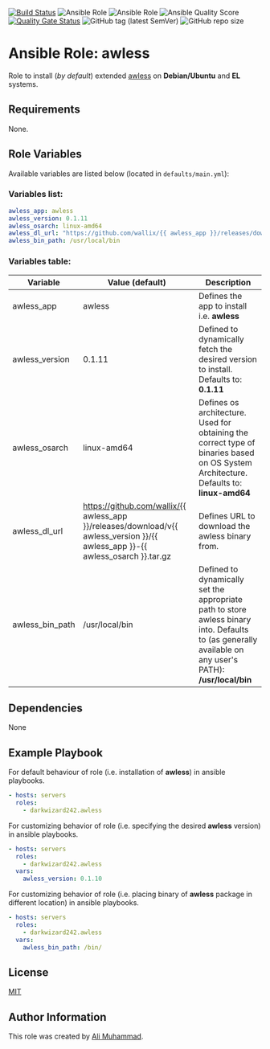 [![Build Status](https://travis-ci.com/darkwizard242/ansible-role-awless.svg?branch=master)](https://travis-ci.com/darkwizard242/ansible-role-awless) ![Ansible Role](https://img.shields.io/ansible/role/47495?color=dark%20green%20) ![Ansible Role](https://img.shields.io/ansible/role/d/47495?label=role%20downloads) ![Ansible Quality Score](https://img.shields.io/ansible/quality/47495?label=ansible%20quality%20score) [![Quality Gate Status](https://sonarcloud.io/api/project_badges/measure?project=ansible-role-awless&metric=alert_status)](https://sonarcloud.io/dashboard?id=ansible-role-awless) ![GitHub tag (latest SemVer)](https://img.shields.io/github/tag/darkwizard242/ansible-role-awless?label=release) ![GitHub repo size](https://img.shields.io/github/repo-size/darkwizard242/ansible-role-awless?color=orange&style=flat-square)

# Ansible Role: awless

Role to install (_by default_) extended [awless](https://github.com/wallix/awless) on **Debian/Ubuntu** and **EL** systems.

## Requirements

None.

## Role Variables

Available variables are listed below (located in `defaults/main.yml`):

### Variables list:

```yaml
awless_app: awless
awless_version: 0.1.11
awless_osarch: linux-amd64
awless_dl_url: "https://github.com/wallix/{{ awless_app }}/releases/download/v{{ awless_version }}/{{ awless_app }}-{{ awless_osarch }}.tar.gz"
awless_bin_path: /usr/local/bin
```

### Variables table:

Variable        | Value (default)                                                                                                                  | Description
--------------- | -------------------------------------------------------------------------------------------------------------------------------- | --------------------------------------------------------------------------------------------------------------------------------------------------------
awless_app      | awless                                                                                                                           | Defines the app to install i.e. **awless**
awless_version  | 0.1.11                                                                                                                           | Defined to dynamically fetch the desired version to install. Defaults to: **0.1.11**
awless_osarch   | linux-amd64                                                                                                                      | Defines os architecture. Used for obtaining the correct type of binaries based on OS System Architecture. Defaults to: **linux-amd64**
awless_dl_url   | <https://github.com/wallix/{{> awless_app }}/releases/download/v{{ awless_version }}/{{ awless_app }}-{{ awless_osarch }}.tar.gz | Defines URL to download the awless binary from.
awless_bin_path | /usr/local/bin                                                                                                                   | Defined to dynamically set the appropriate path to store awless binary into. Defaults to (as generally available on any user's PATH): **/usr/local/bin**

## Dependencies

None

## Example Playbook

For default behaviour of role (i.e. installation of **awless**) in ansible playbooks.

```yaml
- hosts: servers
  roles:
    - darkwizard242.awless
```

For customizing behavior of role (i.e. specifying the desired **awless** version) in ansible playbooks.

```yaml
- hosts: servers
  roles:
    - darkwizard242.awless
  vars:
    awless_version: 0.1.10
```

For customizing behavior of role (i.e. placing binary of **awless** package in different location) in ansible playbooks.

```yaml
- hosts: servers
  roles:
    - darkwizard242.awless
  vars:
    awless_bin_path: /bin/
```

## License

[MIT](https://github.com/darkwizard242/ansible-role-awless/blob/master/LICENSE)

## Author Information

This role was created by [Ali Muhammad](https://www.linkedin.com/in/ali-muhammad-759791130/).
